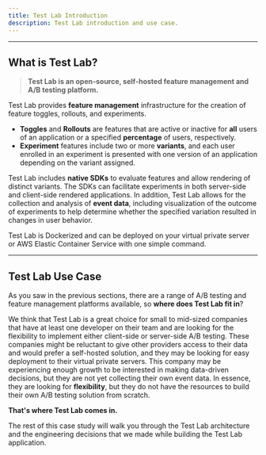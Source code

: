 ```yaml
---
title: Test Lab Introduction
description: Test Lab introduction and use case.
---
```


---

## What is Test Lab?

> **Test Lab is an open-source, self-hosted feature management and A/B testing platform.**

Test Lab provides **feature management** infrastructure for the creation of feature toggles, rollouts, and experiments.

- **Toggles** and **Rollouts** are features that are active or inactive for **all** users of an application or a specified **percentage** of users, respectively.
- **Experiment** features include two or more **variants**, and each user enrolled in an experiment is presented with one version of an application depending on the variant assigned.

Test Lab includes **native SDKs** to evaluate features and allow rendering of distinct variants. The SDKs can facilitate experiments in both server-side and client-side rendered applications. In addition, Test Lab allows for the collection and analysis of **event data**, including visualization of the outcome of experiments to help determine whether the specified variation resulted in changes in user behavior.

Test Lab is Dockerized and can be deployed on your virtual private server or AWS Elastic Container Service with one simple command.

---

## Test Lab Use Case

As you saw in the previous sections, there are a range of A/B testing and feature management platforms available, so **where does Test Lab fit in**?

We think that Test Lab is a great choice for small to mid-sized companies that have at least one developer on their team and are looking for the flexibility to implement either client-side or server-side A/B testing. These companies might be reluctant to give other providers access to their data and would prefer a self-hosted solution, and they may be looking for easy deployment to their virtual private servers. This company may be experiencing enough growth to be interested in making data-driven decisions, but they are not yet collecting their own event data. In essence, they are looking for **flexibility**, but they do not have the resources to build their own A/B testing solution from scratch.

**That's where Test Lab comes in.**

The rest of this case study will walk you through the Test Lab architecture and the engineering decisions that we made while building the Test Lab application.
